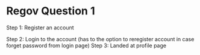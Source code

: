 # Regov Question 1

Step 1: Register an account

Step 2: Login to the account (has to the option to reregister account in case forget password from login page)
Step 3: Landed at profile page
